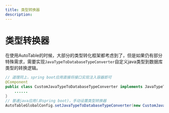 ```yaml
---
title: 类型转换器
description:
---
```


# 类型转换器

在使用AutoTable的时候，大部分的类型转化框架都考虑到了，但是如果仍有部分特殊需求，需要实现`JavaTypeToDatabaseTypeConverter`自定义java类型到数据库类型的转换逻辑。

```java
// 道理同上，spring boot应用直接将接口实现注入容器即可
@Component
public class CustomJavaTypeToDatabaseTypeConverter implements JavaTypeToDatabaseTypeConverter {
    ......
}
// 普通java应用(非spring boot)，手动设置类型转换器
AutoTableGlobalConfig.setJavaTypeToDatabaseTypeConverter(new CustomJavaTypeToDatabaseTypeConverter());
```
